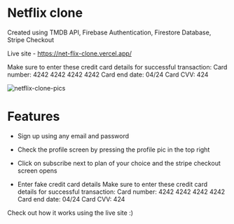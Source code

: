 # Netflix clone

Created using TMDB API, Firebase Authentication, Firestore Database, Stripe Checkout

Live site - https://net-flix-clone.vercel.app/ 

Make sure to enter these credit card details for successful transaction:
Card number: 4242 4242 4242 4242 Card end date: 04/24 Card CVV: 424

![netflix-clone-pics](https://user-images.githubusercontent.com/86771291/138237690-4112193b-71bf-41f8-a4c4-a827f211388e.png)

# Features 

- Sign up using any email and password

- Check the profile screen by pressing the profile pic in the top right 

- Click on subscribe next to plan of your choice and the stripe checkout screen opens

- Enter fake credit card details 
  Make sure to enter these credit card details for successful transaction:
  Card number: 4242 4242 4242 4242 
  Card end date: 04/24
  Card CVV: 424

Check out how it works using the live site :)

